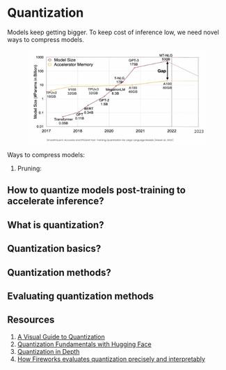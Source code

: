 # Quantization

Models keep getting bigger. To keep cost of inference low, we need novel ways to compress models.

<center><img src="model_size.png" width="80%"/> </br>
</center>


Ways to compress models:

1. Pruning: 


## How to quantize models post-training to accelerate inference?

## What is quantization?


## Quantization basics?


## Quantization methods?


## Evaluating quantization methods


## Resources

1. [A Visual Guide to Quantization](https://newsletter.maartengrootendorst.com/p/a-visual-guide-to-quantization) 
2. [Quantization Fundamentals with Hugging Face](https://learn.deeplearning.ai/courses/quantization-fundamentals/lesson/1/introduction)
3. [Quantization in Depth](https://www.deeplearning.ai/short-courses/quantization-in-depth/)
4. [How Fireworks evaluates quantization precisely and interpretably](https://fireworks.ai/blog/fireworks-quantization)
